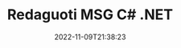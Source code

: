 ---
############################# Static ############################
layout: "auto-gen-editor"
date: 2022-11-09T21:38:23
draft: false
otherformats: doc docx docm dotx rtf odt xls xlsx xlsm ppt pptx pptm mobi epub html mhtml txt xml eml mbox

############################# Head ############################
head_title: "MSG redaktorius – redaguoti MSG C# .NET"
head_description: "Kaip redaguoti MSG C# .NET naudojant kelias kodo eilutes? Naudokite GroupDocs dokumentų apdorojimo API, kad galėtumėte redaguoti, atnaujinti ir išsaugoti daugiau nei 30 failų formatų."

############################# Header ############################
title: "Redaguoti MSG C# .NET"
description: "Efektyvus ir patikimas MSG redagavimas naudojant serverio pusės GroupDocs.Editor, skirtą C# .NET API, nenaudojant jokios programinės įrangos, pvz., Microsoft ar Open Office."
bg_image: "https://cms.admin.containerize.com/templates/aspose/App_Themes/V3/images/bg/header1.png"
bg_overlay: false
button:
    enable: true
    icon: "fas fa-arrow-down"
    label: "Atsisiųskite nemokamą bandomąją versiją"
    link: "https://downloads.groupdocs.com/editor/net"

############################# SubMenu ############################
submenu:
    enable: true

    left:
        img_alt: "GroupDocs.Editor for .NET"
        image: "https://cms.admin.containerize.com/templates/groupdocs/images/product-logos/90x90-noborder/groupdocs-editor-net.png"
        product: "GroupDocs.Editor"
        platform: ".NET"

    middle:
        button:

            # button loop
            - link: "https://apireference.groupdocs.com/editor/net"
              text: "API nuoroda"

            # button loop
            - link: "https://github.com/groupdocs-editor"
              text: "Kodo pavyzdžiai"

            # button loop
            - link: "https://products.groupdocs.app/editor/family"
              text: "Tiesioginės demonstracinės versijos"

            # button loop
            - link: "https://purchase.groupdocs.com/pricing/editor/net"
              text: "Kainodara"

    right:
        link_download: "https://downloads.groupdocs.com/editor"
        link_learn: "https://docs.groupdocs.com/editor/net"
        link_buy: "https://purchase.groupdocs.com"

############################# About ############################
about:
    enable: true
    title: "Apie GroupDocs.Editor for .NET API"
    content: |
        [GroupDocs.Editor for .NET](/lt/editor/net/) API yra tinkamas pasirinkimas norint redaguoti Microsoft Word, Excel, PowerPoint, Open Office dokumentus ir pristatymus. GroupDocs.Editor yra atskira API, tinkanti serverio ir galinės sistemos sistemoms, kur reikalingas didelis našumas. Tai nepriklauso nuo jokios programinės įrangos, tokios kaip „Microsoft“ ar „Open Office“.

############################# Steps ############################
steps:
    enable: true
    title_left: "Veiksmai, kaip redaguoti MSG C#"
    content_left: |
        [GroupDocs.Editor for .NET](/lt/editor/net/) suteikia kūrėjams paprastą ir nesudėtingą būdą redaguoti MSG failus naudojant kelias kodo eilutes.
        * Sukurkite „Editor“ klasės egzempliorių su privalomu failo keliu arba baitų srautu ir įkelkite failą MSG
        * Sukurkite ir nustatykite „EmailEditOptions“ klasės egzempliorių failo formatui MSG
        * Iškvieskite metodą „Editor.Edit()“ ir gaukite MSG dokumentą HTML formatu, kurį būtų lengva redaguoti naudojant bet kurį WYSIWYG redaktorių.
        * Iškvieskite metodą „Editor.Save()“ ir išsaugokite redaguotą MSG failą naudodami klasę „EmailSaveOptions“

        
    title_right: "Sistemos reikalavimai"
    content_right: |
        Pagrindinį dokumentų redagavimą naudojant GroupDocs.Editor for .NET API galima atlikti atlikus kelis paprastus veiksmus. Mūsų API palaiko visos pagrindinės platformos ir operacinės sistemos. Prieš vykdydami toliau pateiktą kodą, įsitikinkite, kad jūsų sistemoje yra įdiegtos šios būtinos sąlygos.

        * Operacinės sistemos: Microsoft Windows, Linux, MacOS
        * Kūrimo aplinkos: Microsoft Visual Studio, Xamarin, MonoDevelop
        * Karkasai: .NET Framework, .NET Standard, .NET Core, Mono
        * Gaukite naujausią GroupDocs.Editor for .NET versiją, atsisiųstą iš [NuGet](https://www.nuget.org/packages/groupdocs.editor)
        
    code: |        
        ```csharp
        // Load the MSG file into Editor
        Editor editor = new Editor("source.msg");

        // Create and adjust the edit options
        EmailEditOptions editOptions = new EmailEditOptions();
        
        // Open input MSG document for edit — obtain an intermediate document, that can be edited
        EditableDocument beforeEdit = editor.Edit(editOptions);

        // Grab MSG document content and associated resources from editable document
        string content = beforeEdit.GetEmbeddedHtml();

        // Send the content to WYSIWYG-editor, edit it there, and send edited content back to the server-side
        // This step simulates a such operation
        string updatedContent = content.Replace("project", "Edited project");

        // Grab edited content and resources from WYSIWYG-editor and create a new EditableDocument instance from it
        EditableDocument afterEdit = EditableDocument.FromMarkup(updatedContent, null);

        // Create a save options
        EmailSaveOptions saveOptions = new EmailSaveOptions();

        // Save edited MSG document to the file
        editor.Save(afterEdit, "edited.msg", saveOptions);
        ```
        
############################# Demos ############################
demos:
    enable: true
    title: "MSG Tiesioginės demonstracinės versijos redaktorius"
    content: |
        Redaguokite MSG dabar apsilankę [GroupDocs.Editor Live Demos](https://products.groupdocs.app/editor/family) svetainėje.
        Tiesioginė demonstracinė versija turi šiuos privalumus
        
############################# More Formats ############################
more_formats:
    enable: true
    title: "Kiti palaikomi redaktoriai"
    content: |
        Taip pat galite redaguoti kitus failų formatus. Žr. visą sąrašą žemiau.


############################# Back to top ###############################
back_to_top:
    enable: true
---
